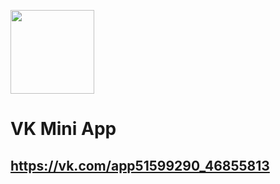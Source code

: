 [<img width="134" src="https://vk.com/images/apps/mini_apps/vk_mini_apps_logo.svg">](https://vk.com/services)

# VK Mini App

## https://vk.com/app51599290_46855813
